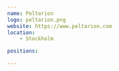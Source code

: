 ```yaml
---
name: Peltarion
logo: peltarion.png
website: https://www.peltarion.com
location:
    - Stockholm

positions:

---
```

